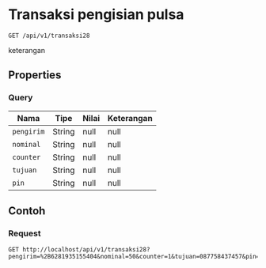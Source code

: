 # Transaksi pengisian pulsa
```http
GET /api/v1/transaksi28
```
keterangan
## Properties
### Query
Nama | Tipe | Nilai | Keterangan
--- | --- | --- | ---
<code>pengirim</code> | String | null | null
<code>nominal</code> | String | null | null
<code>counter</code> | String | null | null
<code>tujuan</code> | String | null | null
<code>pin</code> | String | null | null
## Contoh
### Request
```http
GET http://localhost/api/v1/transaksi28?pengirim=%2B6281935155404&nominal=50&counter=1&tujuan=087758437457&pin=1234


```
